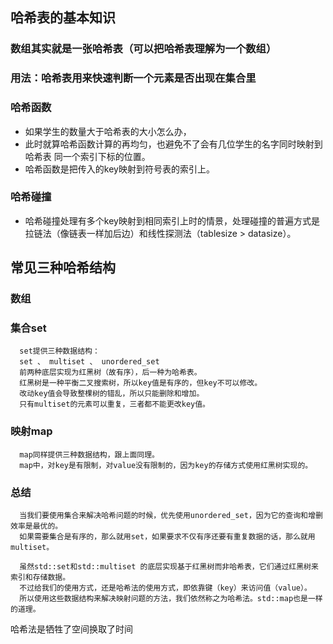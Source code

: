 ## 哈希表的基本知识
### 数组其实就是一张哈希表（可以把哈希表理解为一个数组）
### 用法：哈希表用来快速判断一个元素是否出现在集合里
### 哈希函数
  - 如果学生的数量大于哈希表的大小怎么办，
  - 此时就算哈希函数计算的再均匀，也避免不了会有几位学生的名字同时映射到哈希表 同一个索引下标的位置。
  - 哈希函数是把传入的key映射到符号表的索引上。
### 哈希碰撞
  - 哈希碰撞处理有多个key映射到相同索引上时的情景，处理碰撞的普遍方式是拉链法（像链表一样加后边）和线性探测法（tablesize > datasize）。
## 常见三种哈希结构
### 数组
### 集合set
      set提供三种数据结构：
      set 、 multiset 、 unordered_set 
      前两种底层实现为红黑树（故有序），后一种为哈希表。
      红黑树是一种平衡二叉搜索树，所以key值是有序的，但key不可以修改。
      改动key值会导致整棵树的错乱，所以只能删除和增加。
      只有multiset的元素可以重复，三者都不能更改key值。
### 映射map
      map同样提供三种数据结构，跟上面同理。
      map中，对key是有限制，对value没有限制的，因为key的存储方式使用红黑树实现的。
### 总结  
      当我们要使用集合来解决哈希问题的时候，优先使用unordered_set，因为它的查询和增删效率是最优的。
      如果需要集合是有序的，那么就用set，如果要求不仅有序还要有重复数据的话，那么就用multiset。

      虽然std::set和std::multiset 的底层实现基于红黑树而非哈希表，它们通过红黑树来索引和存储数据。
      不过给我们的使用方式，还是哈希法的使用方式，即依靠键（key）来访问值（value）。
      所以使用这些数据结构来解决映射问题的方法，我们依然称之为哈希法。std::map也是一样的道理。
  
哈希法是牺牲了空间换取了时间
